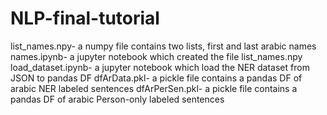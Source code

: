 # NLP-final-tutorial
list_names.npy-     a numpy file contains two lists, first and last arabic names
names.ipynb-        a jupyter notebook which created the file list_names.npy
load_dataset.ipynb- a jupyter notebook which load the NER dataset from JSON to pandas DF
dfArData.pkl-       a pickle file contains a pandas DF of arabic NER labeled sentences
dfArPerSen.pkl-     a pickle file contains a pandas DF of arabic Person-only labeled sentences
